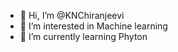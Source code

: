 - 👋 Hi, I’m @KNChiranjeevi
- 👀 I’m interested in Machine learning
- 🌱 I’m currently learning Phyton

<!---
KNChiranjeevi/KNChiranjeevi is a ✨ special ✨ repository because its `README.md` (this file) appears on your GitHub profile.
You can click the Preview link to take a look at your changes.
--->
